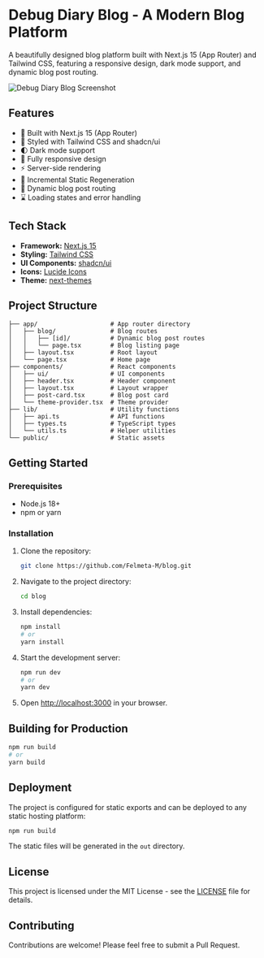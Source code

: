 # Debug Diary Blog - A Modern Blog Platform

A beautifully designed blog platform built with Next.js 15 (App Router) and Tailwind CSS, featuring a responsive design, dark mode support, and dynamic blog post routing.

![Debug Diary Blog Screenshot](https://images.pexels.com/photos/3184339/pexels-photo-3184339.jpeg?auto=compress&cs=tinysrgb&w=1260&h=750&dpr=2)

## Features

- 🚀 Built with Next.js 15 (App Router)
- 💅 Styled with Tailwind CSS and shadcn/ui
- 🌓 Dark mode support
- 📱 Fully responsive design
- ⚡ Server-side rendering
- 🔄 Incremental Static Regeneration
- 📝 Dynamic blog post routing
- ⌛ Loading states and error handling

## Tech Stack

- **Framework:** [Next.js 15](https://nextjs.org/)
- **Styling:** [Tailwind CSS](https://tailwindcss.com/)
- **UI Components:** [shadcn/ui](https://ui.shadcn.com/)
- **Icons:** [Lucide Icons](https://lucide.dev/)
- **Theme:** [next-themes](https://github.com/pacocoursey/next-themes)

## Project Structure

```
├── app/                    # App router directory
│   ├── blog/               # Blog routes
│   │   ├── [id]/           # Dynamic blog post routes
│   │   └── page.tsx        # Blog listing page
│   ├── layout.tsx          # Root layout
│   └── page.tsx            # Home page
├── components/             # React components
│   ├── ui/                 # UI components
│   ├── header.tsx          # Header component
│   ├── layout.tsx          # Layout wrapper
│   ├── post-card.tsx       # Blog post card
│   └── theme-provider.tsx  # Theme provider
├── lib/                    # Utility functions
│   ├── api.ts              # API functions
│   ├── types.ts            # TypeScript types
│   └── utils.ts            # Helper utilities
└── public/                 # Static assets
```

## Getting Started

### Prerequisites

- Node.js 18+
- npm or yarn

### Installation

1. Clone the repository:

   ```bash
   git clone https://github.com/Felmeta-M/blog.git
   ```

2. Navigate to the project directory:

   ```bash
   cd blog
   ```

3. Install dependencies:

   ```bash
   npm install
   # or
   yarn install
   ```

4. Start the development server:

   ```bash
   npm run dev
   # or
   yarn dev
   ```

5. Open [http://localhost:3000](http://localhost:3000) in your browser.

## Building for Production

```bash
npm run build
# or
yarn build
```

## Deployment

The project is configured for static exports and can be deployed to any static hosting platform:

```bash
npm run build
```

The static files will be generated in the `out` directory.

## License

This project is licensed under the MIT License - see the [LICENSE](LICENSE) file for details.

## Contributing

Contributions are welcome! Please feel free to submit a Pull Request.
